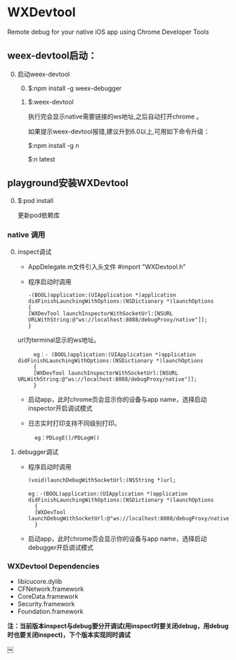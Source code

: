# WXDevtool
Remote debug for your native iOS app using Chrome Developer Tools

## weex-devtool启动：

0. 启动weex-devtool

	0. $:npm install -g weex-debugger

	0. $:weex-devtool  

		执行完会显示native需要链接的ws地址,之后自动打开chrome 。
		
		如果提示weex-devtool报错,建议升到6.0以上,可用如下命令升级：
		
		$:npm install -g n
		
		$:n latest
		
		
## playground安装WXDevtool
0. $:pod install
    
    更新pod依赖库

### native 调用 
0. inspect调试
	* AppDelegate.m文件引入头文件 #import "WXDevtool.h"
	* 程序启动时调用 
		
		
	
		  -(BOOL)application:(UIApplication *)application didFinishLaunchingWithOptions:(NSDictionary *)launchOptions
		  {
		  [WXDevTool launchInspectorWithSocketUrl:[NSURL  URLWithString:@"ws://localhost:8088/debugProxy/native"]];   		  }
		
	url为terminal显示的ws地址。

	 		eg：- (BOOL)application:(UIApplication *)application didFinishLaunchingWithOptions:(NSDictionary *)launchOptions
			{
			[WXDevTool launchInspectorWithSocketUrl:[NSURL URLWithString:@"ws://localhost:8088/debugProxy/native"]];
			}

	 
	* 启动app，此时chrome页会显示你的设备与app name，选择启动inspector开启调试模式
	* 日志实时打印支持不同级别打印。
	
			eg：PDLogE()/PDLogW()

0. debugger调试
	* 程序启动时调用
	
		  (void)launchDebugWithSocketUrl:(NSString *)url;
	 
	 	  eg：-(BOOL)application:(UIApplication *)application didFinishLaunchingWithOptions:(NSDictionary *)launchOptions
			{
    		[WXDevTool launchDebugWithSocketUrl:@"ws://localhost:8088/debugProxy/native"];
			}

	* 启动app，此时chrome页会显示你的设备与app name，选择启动debugger开启调试模式
	
### WXDevtool Dependencies

* libicucore.dylib
* CFNetwork.framework
* CoreData.framework
* Security.framework
* Foundation.framework

**注：当前版本inspect与debug要分开调试(用inspect时要关闭debug，用debug时也要关闭inspect)，下个版本实现同时调试**



￼